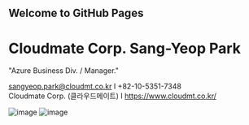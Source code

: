 ## Welcome to GitHub Pages

Cloudmate Corp. Sang-Yeop Park
==========
"Azure Business Div. / Manager."

sangyeop.park@cloudmt.co.kr I +82-10-5351-7348  
Cloudmate Corp. (클라우드메이트) I https://www.cloudmt.co.kr/

![image](https://user-images.githubusercontent.com/58406083/71791053-d66d8f80-3076-11ea-9933-de67467d1f5e.png)
![image](https://user-images.githubusercontent.com/58406083/71791060-da011680-3076-11ea-9882-8c9ed12615cf.png)
